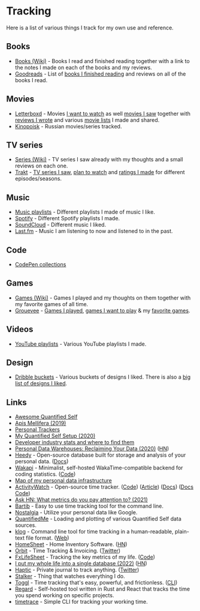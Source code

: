 # Tracking

Here is a list of various things I track for my own use and reference.

## Books

- [Books (Wiki)](../books/books.md) - Books I read and finished reading together with a link to the notes I made on each of the books and my reviews.
- [Goodreads](https://www.goodreads.com/user/show/15768482-nikita-voloboev) - List of [books I finished reading](https://www.goodreads.com/review/list/15768482?shelf=read) and reviews on all of the books I read.

## Movies

- [Letterboxd](https://letterboxd.com/nikitavoloboev) - Movies [I want to watch](https://letterboxd.com/nikitavoloboev/watchlist/) as well [movies I saw](https://letterboxd.com/nikitavoloboev/films/) together with [reviews I wrote](https://letterboxd.com/nikitavoloboev/films/reviews/by/added/) and various [movie lists](https://letterboxd.com/nikitavoloboev/lists/) I made and shared.
- [Kinopoisk](https://www.kinopoisk.ru/user/56364706/) - Russian movies/series tracked.

## TV series

- [Series (Wiki)](../tv-series/tv-series.md) - TV series I saw already with my thoughts and a small reviews on each one.
- [Trakt](https://trakt.tv/users/nikitavoloboev) - [TV series I saw](https://trakt.tv/users/nikitavoloboev/history), [plan to watch](https://trakt.tv/users/nikitavoloboev/watchlist?sort=rank,asc) and [ratings I made](https://trakt.tv/users/nikitavoloboev/ratings) for different episodes/seasons.

## Music

- [Music playlists](../music/music-playlists.md) - Different playlists I made of music I like.
- [Spotify](https://open.spotify.com/user/nikitavoloboev) - Different Spotify playlists I made.
- [SoundCloud](https://soundcloud.com/nikitavoloboev) - Different music I liked.
- [Last.fm](https://www.last.fm/user/playfullyExist) - Music I am listening to now and listened to in the past.

## Code

- [CodePen collections](https://codepen.io/nikitavoloboev/collections/popular/)

## Games

- [Games (Wiki)](../games/games.md) - Games I played and my thoughts on them together with my favorite games of all time.
- [Grouevee](https://www.grouvee.com/user/nikivi/) - [Games I played](https://www.grouvee.com/user/nikivi/shelves/12649-played/?num=25), [games I want to play](https://www.grouvee.com/user/nikivi/shelves/12652-wish-list/?num=25) & my [favorite games](https://www.grouvee.com/user/nikivi/shelves/53363-favorite/?num=25).

## Videos

- [YouTube playlists](https://www.youtube.com/channel/UCEKqrUfr_FMKIO9XSJS4vDw/playlists) - Various YouTube playlists I made.

## Design

- [Dribble buckets](https://dribbble.com/nikitavoloboev/buckets) - Various buckets of designs I liked. There is also a [big list of designs I liked](https://dribbble.com/nikitavoloboev/likes).

## Links

- [Awesome Quantified Self](https://github.com/woop/awesome-quantified-self)
- [Apis Mellifera (2019)](https://byrgen.autophagy.io/apis-mellifera/)
- [Personal Trackers](https://cblgh.org/articles/personal-trackers.html)
- [My Quantified Self Setup (2020)](https://julian.digital/2020/02/23/my-quantified-self-setup/)
- [Developer industry stats and where to find them](https://github.com/sw-yx/tracking)
- [Personal Data Warehouses: Reclaiming Your Data (2020)](https://simonwillison.net/2020/Nov/14/personal-data-warehouses/) ([HN](https://news.ycombinator.com/item?id=25090218))
- [Heedy](https://github.com/heedy/heedy) - Open-source database built for storage and analysis of your personal data. ([Docs](https://heedy.org/))
- [Wakapi](https://wakapi.dev/) - Minimalist, self-hosted WakaTime-compatible backend for coding statistics. ([Code](https://github.com/muety/wakapi))
- [Map of my personal data infrastructure](https://beepb00p.xyz/myinfra.html)
- [ActivityWatch](https://activitywatch.net/) - Open-source time tracker. ([Code](https://github.com/ActivityWatch/activitywatch)) ([Article](https://wsdookadr.github.io/posts/p6/)) ([Docs](https://docs.activitywatch.net/en/latest/)) ([Docs Code](https://github.com/ActivityWatch/docs))
- [Ask HN: What metrics do you pay attention to? (2021)](https://news.ycombinator.com/item?id=29187506)
- [Bartib](https://github.com/nikolassv/bartib) - Easy to use time tracking tool for the command line.
- [Nostalgia](https://github.com/nostalgia-dev/nostalgia) - Utilize your personal data like Google.
- [QuantifiedMe](https://github.com/ErikBjare/quantifiedme) - Loading and plotting of various Quantified Self data sources.
- [klog](https://github.com/jotaen/klog) - Command line tool for time tracking in a human-readable, plain-text file format. ([Web](https://klog.jotaen.net/))
- [HomeSheet](https://homesheet.co/) - Home Inventory Software. ([HN](https://news.ycombinator.com/item?id=30919445))
- [Orbit](https://timeinorbit.com/) - Time Tracking & Invoicing. ([Twitter](https://twitter.com/timeinorbit))
- [FxLifeSheet](https://howisfelix.today/?) - Tracking the key metrics of my life. ([Code](https://github.com/KrauseFx/FxLifeSheet))
- [I put my whole life into a single database (2022)](https://krausefx.com//blog/how-i-put-my-whole-life-into-a-single-database) ([HN](https://news.ycombinator.com/item?id=31186696))
- [Haptic](https://haptic.app/) - Private journal to track anything. ([Twitter](https://twitter.com/hapticapp))
- [Stalker](https://github.com/kognise/stalker) - Thing that watches everything I do.
- [Toggl](https://toggl.com/) - Time tracking that's easy, powerful, and frictionless. ([CLI](https://github.com/AuHau/toggl-cli))
- [Regard](https://github.com/AmineZouitine/regard.rs) - Self-hosted tool written in Rust and React that tracks the time you spend working on specific projects.
- [timetrace](https://github.com/dominikbraun/timetrace) - Simple CLI for tracking your working time.
